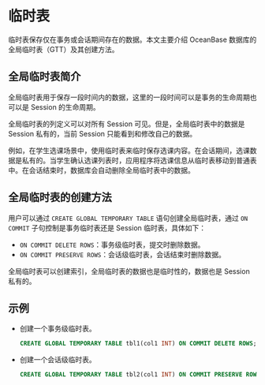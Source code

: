 # 临时表

临时表保存仅在事务或会话期间存在的数据。本文主要介绍 OceanBase 数据库的全局临时表（GTT）及其创建方法。

## 全局临时表简介

全局临时表用于保存一段时间内的数据，这里的一段时间可以是事务的生命周期也可以是 Session 的生命周期。

全局临时表的列定义可以对所有 Session 可见。但是，全局临时表中的数据是 Session 私有的，当前 Session 只能看到和修改自己的数据。

例如，在学生选课场景中，使用临时表来临时保存选课内容。在会话期间，选课数据是私有的。当学生确认选课列表时，应用程序将选课信息从临时表移动到普通表中。在会话结束时，数据库会自动删除全局临时表中的数据。

## 全局临时表的创建方法

用户可以通过 `CREATE GLOBAL TEMPORARY TABLE` 语句创建全局临时表，通过 `ON COMMIT` 子句控制是事务临时表还是 Session 临时表，具体如下：

* `ON COMMIT DELETE ROWS`：事务级临时表，提交时删除数据。
* `ON COMMIT PRESERVE ROWS`：会话级临时表，会话结束时删除数据。

全局临时表可以创建索引，全局临时表的数据也是临时性的，数据也是 Session 私有的。

## 示例

* 创建一个事务级临时表。

    ```sql
    CREATE GLOBAL TEMPORARY TABLE tbl1(col1 INT) ON COMMIT DELETE ROWS;
    ```

* 创建一个会话级临时表。

    ```sql
    CREATE GLOBAL TEMPORARY TABLE tbl2(col1 INT) ON COMMIT PRESERVE ROWS;
    ```
